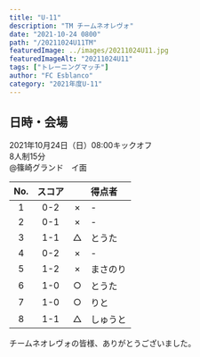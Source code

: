 ```yaml
---
title: "U-11"
description: "TM チームネオレヴォ"
date: "2021-10-24 0800"
path: "/20211024U11TM"
featuredImage: ../images/20211024U11.jpg
featuredImageAlt: "20211024U11"
tags: ["トレーニングマッチ"]
author: "FC Esblanco"
category: "2021年度U-11"
---
```


## 日時・会場

2021年10月24日（日）08:00キックオフ   
8人制15分   
@篠崎グランド　イ面

| No.| スコア |   | 得点者  |
|:--:|:------:|:-:|:--------|
| 1  | 0-2    | × |- |
| 2  | 0-1    | × |- |
| 3  | 1-1    | △ |とうた |
| 4  | 0-2    | × |- |
| 5  | 1-2    | × |まさのり |
| 6  | 1-0    | ○ |とうた |
| 7  | 1-0    | ○ |りと |
| 8  | 1-1    | △ |しゅうと |

チームネオレヴォの皆様、ありがとうございました。
